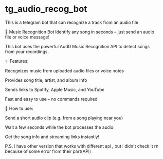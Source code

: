 # tg_audio_recog_bot
This is a telegram bot that can recognize a track from an audio file

🎵 Music Recognition Bot
Identify any song in seconds – just send an audio file or voice message!

This bot uses the powerful AudD Music Recognition API to detect songs from your recordings.

✨ Features:

Recognizes music from uploaded audio files or voice notes

Provides song title, artist, and album info

Sends links to Spotify, Apple Music, and YouTube

Fast and easy to use – no commands required

📌 How to use:

Send a short audio clip (e.g. from a song playing near you)

Wait a few seconds while the bot processes the audio

Get the song info and streaming links instantly!

P.S. I have other version that works with different api , but i didn't check it rn because of some error from their part(API) 
